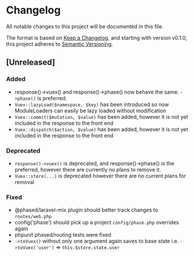 # Changelog
All notable changes to this project will be documented in this file.

The format is based on [Keep a Changelog](https://keepachangelog.com/en/1.0.0/),
and starting with version v0.1.0, this project adheres to [Semantic Versioning](https://semver.org/spec/v2.0.0.html).

## [Unreleased]

### Added
- response()->vuex() and response()->phase() now behave the same. `->phase()` is preferred.
- `Vuex::lazyLoad($namespace, $key)` has been introduced so now ModuleLoaders can easily be lazy loaded without modification
- `Vuex::commit($mutation, $value)` has been added, however it is not yet included in the response to the front end
- `Vuex::dispatch($action, $value)` has been added, however it is not yet included in the response to the front end

### Deprecated
- `response()->vuex()` is deprecated, and response()->phase() is the preferred, however there are currently no plans to remove it.
- `Vuex::store(...)` is deprecated however there are no current plans for removal

### Fixed
- @phased/laravel-mix plugin should better track changes to `routes/web.php`
- config('phase') should pick up a project `config/phase.php` overrides again
- phpunit phased/routing tests were fixed
- `->toVuex()` without only one argument again saves to base state i.e. `->toVuex('user')` => `this.$store.state.user`
